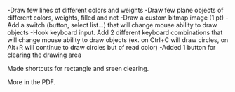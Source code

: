 -Draw few lines of different colors and weights
-Draw few plane objects of different colors, weights, filled and not
-Draw a custom bitmap image (1 pt)
-Add a switch (button, select list...) that will change mouse ability to draw objects
-Hook keyboard input. Add 2 different keyboard combinations that will change mouse ability to draw objects (ex. on Ctrl+C will draw 
circles, on Alt+R will continue to draw circles but of read color)
-Added 1 button for clearing the drawing area

Made shortcuts for rectangle and sreen clearing.

More in the PDF.
